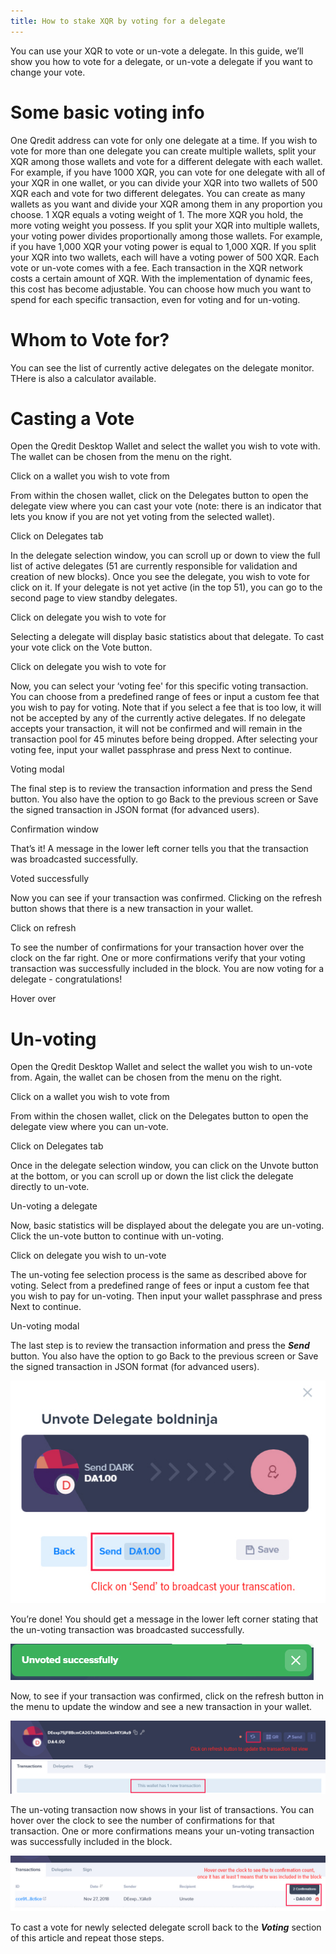 ```yaml
---
title: How to stake XQR by voting for a delegate
---
```


You can use your XQR to vote or un-vote a delegate. In this guide, we’ll show you how to vote for a delegate, or un-vote a delegate if you want to change your vote.

# Some basic voting info

One Qredit address can vote for only one delegate at a time. If you wish to vote for more than one delegate you can create multiple wallets, split your XQR among those wallets and vote for a different delegate with each wallet. For example, if you have 1000 XQR, you can vote for one delegate with all of your XQR in one wallet, or you can divide your XQR into two wallets of 500 XQR each and vote for two different delegates. You can create as many wallets as you want and divide your XQR among them in any proportion you choose.
1 XQR equals a voting weight of 1. The more XQR you hold, the more voting weight you possess. If you split your XQR into multiple wallets, your voting power divides proportionally among those wallets. For example, if you have 1,000 XQR your voting power is equal to 1,000 XQR. If you split your XQR into two wallets, each will have a voting power of 500 XQR.
Each vote or un-vote comes with a fee. Each transaction in the XQR network costs a certain amount of XQR. With the implementation of dynamic fees, this cost has become adjustable. You can choose how much you want to spend for each specific transaction, even for voting and for un-voting.

# Whom to Vote for?
You can see the list of currently active delegates on the delegate monitor. THere is also a calculator available.

# Casting a Vote
Open the Qredit Desktop Wallet and select the wallet you wish to vote with. The wallet can be chosen from the menu on the right.

Click on a wallet you wish to vote from

From within the chosen wallet, click on the Delegates button to open the delegate view where you can cast your vote (note: there is an indicator that lets you know if you are not yet voting from the selected wallet).

Click on Delegates tab

In the delegate selection window, you can scroll up or down to view the full list of active delegates (51 are currently responsible for validation and creation of new blocks). Once you see the delegate, you wish to vote for click on it. If your delegate is not yet active (in the top 51), you can go to the second page to view standby delegates.

Click on delegate you wish to vote for

Selecting a delegate will display basic statistics about that delegate. To cast your vote click on the Vote button.

Click on delegate you wish to vote for

Now, you can select your ‘voting fee' for this specific voting transaction. You can choose from a predefined range of fees or input a custom fee that you wish to pay for voting. Note that if you select a fee that is too low, it will not be accepted by any of the currently active delegates. If no delegate accepts your transaction, it will not be confirmed and will remain in the transaction pool for 45 minutes before being dropped. After selecting your voting fee, input your wallet passphrase and press Next to continue.

Voting modal

The final step is to review the transaction information and press the Send button. You also have the option to go Back to the previous screen or Save the signed transaction in JSON format (for advanced users).

Confirmation window

That’s it! A message in the lower left corner tells you that the transaction was broadcasted successfully.

Voted successfully

Now you can see if your transaction was confirmed. Clicking on the refresh button shows that there is a new transaction in your wallet.

Click on refresh

To see the number of confirmations for your transaction hover over the clock on the far right. One or more confirmations verify that your voting transaction was successfully included in the block. You are now voting for a delegate - congratulations!

Hover over

# Un-voting
Open the Qredit Desktop Wallet and select the wallet you wish to un-vote from. Again, the wallet can be chosen from the menu on the right.

Click on a wallet you wish to vote from

From within the chosen wallet, click on the Delegates button to open the delegate view where you can un-vote.

Click on Delegates tab

Once in the delegate selection window, you can click on the Unvote button at the bottom, or you can scroll up or down the list click the delegate directly to un-vote.

Un-voting a delegate

Now, basic statistics will be displayed about the delegate you are un-voting. Click the un-vote button to continue with un-voting.

Click on delegate you wish to un-vote

The un-voting fee selection process is the same as described above for voting. Select from a predefined range of fees or input a custom fee that you wish to pay for un-voting. Then input your wallet passphrase and press Next to continue.

Un-voting modal

The last step is to review the transaction information and press the **_Send_** button. You also have the option to go Back to the previous screen or Save the signed transaction in JSON format (for advanced users).

![Confirmation window](./assets/how-to-vote-in-the-ark-desktop-wallet/unvotedelegate.jpg)

You’re done! You should get a message in the lower left corner stating that the un-voting transaction was broadcasted successfully.

![Un-Voted successfully](./assets/how-to-vote-in-the-ark-desktop-wallet/unvotedsuccessfully.jpg)

Now, to see if your transaction was confirmed, click on the refresh button in the menu to update the window and see a new transaction in your wallet.

![Click on refresh](./assets/how-to-vote-in-the-ark-desktop-wallet/clickonrefresh.jpg)

The un-voting transaction now shows in your list of transactions. You can hover over the clock to see the number of confirmations for that transaction. One or more confirmations means your un-voting transaction was successfully included in the block.

![Hover over](./assets/how-to-vote-in-the-ark-desktop-wallet/hoveroverunvote.jpg)

To cast a vote for newly selected delegate scroll back to the **_Voting_** section of this article and repeat those steps.
